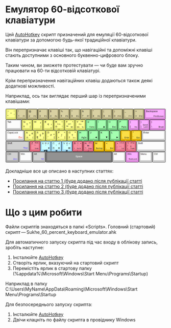 # Емулятор 60-відсоткової клавіатури

Цей [AutoHotkey](https://autohotkey.com/) скрипт призначений для емуляції 60-відсоткової клавіатури за допомогою будь-якої традиційної клавіатури.

Він перепризначає клавіші так, що навігаційні та допоміжні клавіші стають доступними з основного буквенно-цифрового блоку.

Таким чином, ви зможете протестувати — чи буде вам зручно працювати на 60-ти відсотковій клавіатурі.

Крім перепризначення навігаційних клавіш додаються також деякі додаткові можливості.

Наприклад, ось так виглядає перший шар із перепризначеними клавішами:

![First layer](./Images/Final/Space.png)

Докладніше все це описано в наступних статтях:
- [Посилання на статтю 1 (буде додано після публікації статті](https://127.0.0.1)
- [Посилання на статтю 2 (буде додано після публікації статті](https://127.0.0.1)
- [Посилання на статтю 3 (буде додано після публікації статті](https://127.0.0.1)

# Що з цим робити

Файли скриптів знаходяться в папкі «Scripts». Головний (стартовий) скрипт — Sukhe_60_percent_keyboard_emulator.ahk

Для автоматичного запуску скрипта під час входу в облікову запись, зробіть наступне:
1. Інсталюйте [AutoHotkey](https://autohotkey.com/)
2. Створіть ярлик, вказуючий на стартовий скрипт 
3. Перемістіть ярлик в стартову папку (%appdata%\Microsoft\Windows\Start Menu\Programs\Startup)

Наприклад в папку C:\Users\MyName\AppData\Roaming\Microsoft\Windows\Start Menu\Programs\Startup

Для безпосереднього запуску скрипта:
1. Інсталюйте [AutoHotkey](https://autohotkey.com/)
2. Двічи клацніть по файлу скрипта в провіднику Windows
